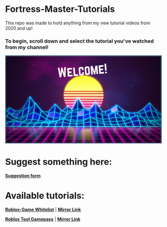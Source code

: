 # Fortress-Master-Tutorials
This repo was made to hold anything from my new tutorial videos from 2020 and up!
### To begin, scroll down and select the tutorial you've watched from my channel!

![Welcome!](kjgithub.png)

# Suggest something here:
[**Suggestion form**](https://forms.gle/WQ6aBitCH9mYxQ8SA)<br>

# Available tutorials:

[**Roblox-Game Whitelist**](https://direct-link.net/149198/GameWhitelist) | [**Mirror Link**](https://github.com/thomas13215/Fortress-Master-Tutorials/blob/Game-Whitelist/README.md) <br>

[**Roblox Tool Gamepass**](https://direct-link.net/149198/GamePassTools)  | [**Mirror Link**](https://github.com/thomas13215/Fortress-Master-Tutorials/blob/Gamepass-Tools/README.md) <br>
